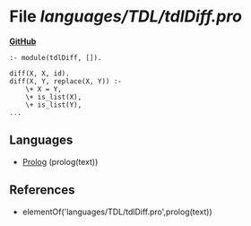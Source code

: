 # File _languages/TDL/tdlDiff.pro_
**[GitHub](https://github.com/softlang/yas/blob/master/languages/TDL/tdlDiff.pro)**
```
:- module(tdlDiff, []).

diff(X, X, id).
diff(X, Y, replace(X, Y)) :-
    \+ X = Y,
    \+ is_list(X),
    \+ is_list(Y),
...
```

## Languages
* [Prolog](../languages/Prolog.md) (prolog(text))

## References
* elementOf('languages/TDL/tdlDiff.pro',prolog(text))
